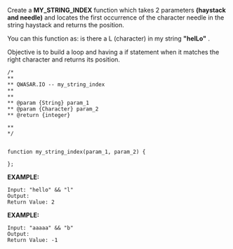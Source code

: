 Create a ****MY_STRING_INDEX**** function which takes 2 parameters ****(haystack and needle)**** and locates the first occurrence of the character needle in the string haystack and returns the position.

You can this function as: is there a L (character) in my string ****"helLo"**** .

Objective is to build a loop and having a if statement when it matches the right character and returns its position.

	/*
	**
	** QWASAR.IO -- my_string_index
	**
	**
	** @param {String} param_1
	** @param {Character} param_2
	** @return {integer}
	
	**
	*/
	
	
	function my_string_index(param_1, param_2) {
	
	};

****EXAMPLE:****

	Input: "hello" && "l"
	Output: 
	Return Value: 2

****EXAMPLE:****

	Input: "aaaaa" && "b"
	Output: 
	Return Value: -1


